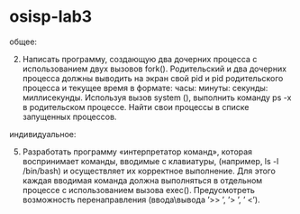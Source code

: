 # osisp-lab3
общее:

2.	Написать программу, создающую два дочерних процесса с использованием двух вызовов fork(). 
Родительский и два дочерних процесса должны выводить на экран 
свой pid и pid родительского процесса и текущее время в формате: часы: минуты: секунды: миллисекунды. 
Используя вызов system (), выполнить команду ps -x в родительском процессе. 
Найти свои процессы в списке запущенных процессов. 

индивидуальное:

5.	Разработать программу «интерпретатор команд», которая воспринимает команды, вводимые с клавиатуры, (например, ls -l /bin/bash) и 
осуществляет их корректное выполнение. Для этого каждая вводимая команда должна выполняться в отдельном процессе с использованием вызова exec(). 
Предусмотреть возможность перенаправления (ввода\вывода ’>> ’, ’> ’, ’ <’). 
